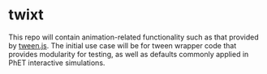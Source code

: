 # twixt

This repo will contain animation-related functionality such as that provided by [tween.js](https://github.com/tweenjs/tween.js.git). The initial use case will be for tween wrapper code that provides modularity for testing, as well as defaults commonly applied in PhET interactive simulations.
